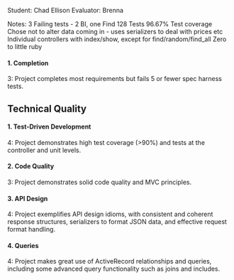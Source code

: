 
Student: Chad Ellison
Evaluator: Brenna

Notes:
3 Failing tests - 2 BI, one Find
128 Tests
96.67% Test coverage
Chose not to alter data coming in - uses serializers to deal with prices etc
Individual controllers with index/show, except for find/random/find_all
Zero to little ruby

#### 1. Completion

3: Project completes most requirements but fails 5 or fewer spec harness tests.  

## Technical Quality

#### 1. Test-Driven Development

4: Project demonstrates high test coverage (>90%) and tests at the controller and unit levels.  

#### 2. Code Quality
3: Project demonstrates solid code quality and MVC principles.  

#### 3. API Design  

4: Project exemplifies API design idioms, with consistent and coherent response structures, serializers to format JSON data, and effective request format handling.  

#### 4. Queries

4: Project makes great use of ActiveRecord relationships and queries, including some advanced query functionality such as joins and includes.  
